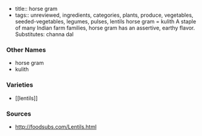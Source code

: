 - title:: horse gram
- tags:: unreviewed, ingredients, categories, plants, produce, vegetables, seeded-vegetables, legumes, pulses, lentils
horse gram = kulith A staple of many Indian farm families, horse gram has an assertive, earthy flavor. Substitutes: channa dal

### Other Names

* horse gram
* kulith

### Varieties

* [[lentils]]

### Sources
* http://foodsubs.com/Lentils.html
